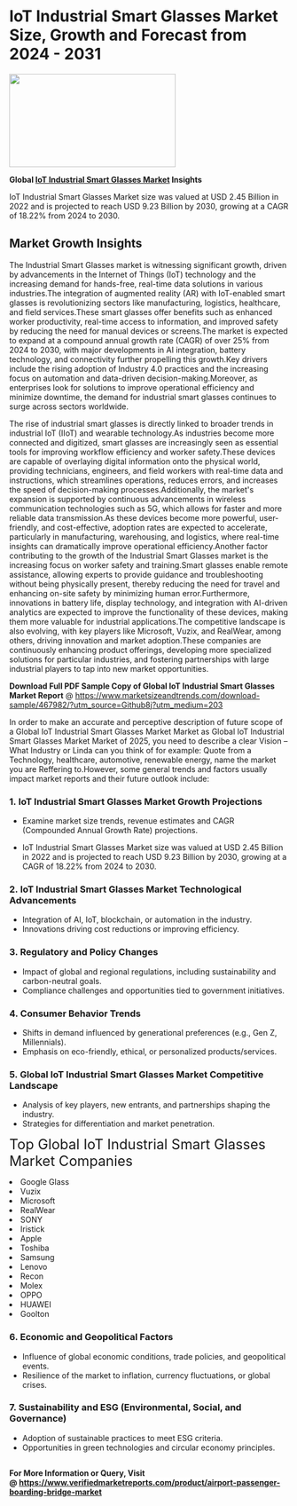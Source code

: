 <H1>IoT Industrial Smart Glasses Market Size, Growth and Forecast from 2024 - 2031</H1><img class="aligncenter size-medium wp-image-584254" src="https://thirdeyenews.in/wp-content/uploads/2024/09/Global-Market-Research-300x168.jpeg" alt="" width="300" height="168" /><p><strong>Global&nbsp;<a href="https://www.marketsizeandtrends.com/download-sample/467982/?utm_source=Github8j?utm_medium=203">IoT Industrial Smart Glasses Market</a> Insights</strong></p><p>IoT Industrial Smart Glasses Market size was valued at USD 2.45 Billion in 2022 and is projected to reach USD 9.23 Billion by 2030, growing at a CAGR of 18.22% from 2024 to 2030.</p><p><h2>Market Growth Insights</h2> <p>The Industrial Smart Glasses market is witnessing significant growth, driven by advancements in the Internet of Things (IoT) technology and the increasing demand for hands-free, real-time data solutions in various industries.The integration of augmented reality (AR) with IoT-enabled smart glasses is revolutionizing sectors like manufacturing, logistics, healthcare, and field services.These smart glasses offer benefits such as enhanced worker productivity, real-time access to information, and improved safety by reducing the need for manual devices or screens.The market is expected to expand at a compound annual growth rate (CAGR) of over 25% from 2024 to 2030, with major developments in AI integration, battery technology, and connectivity further propelling this growth.Key drivers include the rising adoption of Industry 4.0 practices and the increasing focus on automation and data-driven decision-making.Moreover, as enterprises look for solutions to improve operational efficiency and minimize downtime, the demand for industrial smart glasses continues to surge across sectors worldwide.</p> <p>The rise of industrial smart glasses is directly linked to broader trends in industrial IoT (IIoT) and wearable technology.As industries become more connected and digitized, smart glasses are increasingly seen as essential tools for improving workflow efficiency and worker safety.These devices are capable of overlaying digital information onto the physical world, providing technicians, engineers, and field workers with real-time data and instructions, which streamlines operations, reduces errors, and increases the speed of decision-making processes.Additionally, the market's expansion is supported by continuous advancements in wireless communication technologies such as 5G, which allows for faster and more reliable data transmission.As these devices become more powerful, user-friendly, and cost-effective, adoption rates are expected to accelerate, particularly in manufacturing, warehousing, and logistics, where real-time insights can dramatically improve operational efficiency.Another factor contributing to the growth of the Industrial Smart Glasses market is the increasing focus on worker safety and training.Smart glasses enable remote assistance, allowing experts to provide guidance and troubleshooting without being physically present, thereby reducing the need for travel and enhancing on-site safety by minimizing human error.Furthermore, innovations in battery life, display technology, and integration with AI-driven analytics are expected to improve the functionality of these devices, making them more valuable for industrial applications.The competitive landscape is also evolving, with key players like Microsoft, Vuzix, and RealWear, among others, driving innovation and market adoption.These companies are continuously enhancing product offerings, developing more specialized solutions for particular industries, and fostering partnerships with large industrial players to tap into new market opportunities.<p><span class=""><strong>Download Full PDF Sample Copy of Global IoT Industrial Smart Glasses Market Report</strong> @ <a href="https://www.marketsizeandtrends.com/download-sample/467982/?utm_source=Github8j?utm_medium=203" target="_blank">https://www.marketsizeandtrends.com/download-sample/467982/?utm_source=Github8j?utm_medium=203</a></span></p><p>In order to make an accurate and perceptive description of future scope of a Global&nbsp;IoT Industrial Smart Glasses Market Market as Global&nbsp;IoT Industrial Smart Glasses Market Market of 2025, you need to describe a clear Vision &ndash; What Industry or Linda can you think of for example: Quote from a Technology, healthcare, automotive, renewable energy, name the market you are Reffering to.However, some general trends and factors usually impact market reports and their future outlook include:</p><h3>1.&nbsp;<strong>IoT Industrial Smart Glasses Market Growth Projections</strong></h3><ul><li>Examine market size trends, revenue estimates and CAGR (Compounded Annual Growth Rate) projections.</li><li><p>IoT Industrial Smart Glasses Market size was valued at USD 2.45 Billion in 2022 and is projected to reach USD 9.23 Billion by 2030, growing at a CAGR of 18.22% from 2024 to 2030.</p></li></ul><h3>2.&nbsp;<strong>IoT Industrial Smart Glasses Market Technological Advancements</strong></h3><ul><li>Integration of AI, IoT, blockchain, or automation in the industry.</li><li>Innovations driving cost reductions or improving efficiency.</li></ul><h3>3.&nbsp;<strong>Regulatory and Policy Changes</strong></h3><ul><li>Impact of global and regional regulations, including sustainability and carbon-neutral goals.</li><li>Compliance challenges and opportunities tied to government initiatives.</li></ul><h3>4.&nbsp;<strong>Consumer Behavior Trends</strong></h3><ul><li>Shifts in demand influenced by generational preferences (e.g., Gen Z, Millennials).</li><li>Emphasis on eco-friendly, ethical, or personalized products/services.</li></ul><h3>5.&nbsp;<strong>Global IoT Industrial Smart Glasses Market Competitive Landscape</strong></h3><ul><li>Analysis of key players, new entrants, and partnerships shaping the industry.</li><li>Strategies for differentiation and market penetration.</li></ul><p data-pm-slice="1 1 []"><span style="color: inherit; font-family: inherit; font-size: 25px;">Top Global IoT Industrial Smart Glasses Market Companies</span></p><div class="" data-test-id=""><p><li>Google Glass</li><li> Vuzix</li><li> Microsoft</li><li> RealWear</li><li> SONY</li><li> Iristick</li><li> Apple</li><li> Toshiba</li><li> Samsung</li><li> Lenovo</li><li> Recon</li><li> Molex</li><li> OPPO</li><li> HUAWEI</li><li> Goolton</li></p></div><h3>6.&nbsp;<strong>Economic and Geopolitical Factors</strong></h3><ul><li>Influence of global economic conditions, trade policies, and geopolitical events.</li><li>Resilience of the market to inflation, currency fluctuations, or global crises.</li></ul><h3>7.&nbsp;<strong>Sustainability and ESG (Environmental, Social, and Governance)</strong></h3><ul><li>Adoption of sustainable practices to meet ESG criteria.</li><li>Opportunities in green technologies and circular economy principles.</li></ul><h2><strong style="font-size: 14px;">For More Information or Query, Visit @&nbsp;</strong><a style="background-color: #ffffff; font-size: 14px;" href="https://www.marketsizeandtrends.com/report/iot-industrial-smart-glasses-market/" target="_blank">https://www.verifiedmarketreports.com/product/airport-passenger-boarding-bridge-market</a></h2>